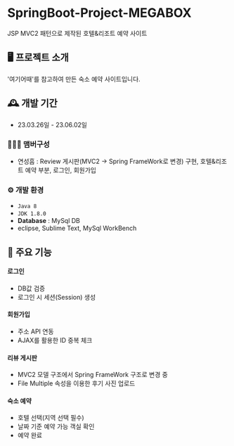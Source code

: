 # SpringBoot-Project-MEGABOX
JSP MVC2 패턴으로 제작된 호텔&리조트 예약 사이트


## 🖥️ 프로젝트 소개
'여기어때'를 참고하여 만든 숙소 예약 사이트입니다.
<br>

## 🕰️ 개발 기간
* 23.03.26일 - 23.06.02일

### 🧑‍🤝‍🧑 맴버구성
 - 연성흠 : Review 게시판(MVC2 -> Spring FrameWork로 변경) 구현, 호텔&리조트 예약 부분, 로그인, 회원가입

### ⚙️ 개발 환경
- `Java 8`
- `JDK 1.8.0`
- **Database** : MySql DB
- eclipse, Sublime Text, MySql WorkBench

## 📌 주요 기능
#### 로그인
- DB값 검증
- 로그인 시 세션(Session) 생성
#### 회원가입
- 주소 API 연동
- AJAX를 활용한 ID 중복 체크
#### 리뷰 게시판
- MVC2 모델 구조에서 Spring FrameWork 구조로 변경 중
- File Multiple 속성을 이용한 후기 사진 업로드

#### 숙소 예약
- 호텔 선택(지역 선택 필수)
- 날짜 기준 예약 가능 객실 확인
- 예약 완료
